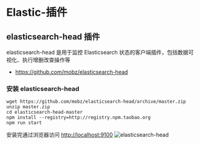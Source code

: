# Elastic-插件

## elasticsearch-head 插件

elasticsearch-head 是用于监控 Elasticsearch 状态的客户端插件，包括数据可视化、执行增删改查操作等

- <https://github.com/mobz/elasticsearch-head>

### 安装 elasticsearch-head

``` shell
wget https://github.com/mobz/elasticsearch-head/archive/master.zip
unzip master.zip
cd elasticsearch-head-master
npm install --registry=http://registry.npm.taobao.org
npm run start

```

安装完通过浏览器访问 <http://localhost:9100>
   ![elasticsearch-head](./_images/elasticsearch-head.png)